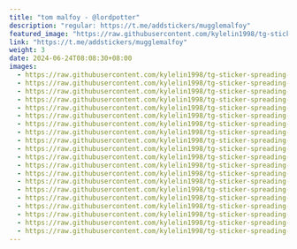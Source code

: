 ```yaml
---
title: "tom malfoy - @lordpotter"
description: "regular: https://t.me/addstickers/mugglemalfoy"
featured_image: "https://raw.githubusercontent.com/kylelin1998/tg-sticker-spreading-worldwide-images/main/img/5eadd234-e4e0-4177-9f80-368815e0a858.jpg"
link: "https://t.me/addstickers/mugglemalfoy"
weight: 3
date: 2024-06-24T08:08:30+08:00
images:
  - https://raw.githubusercontent.com/kylelin1998/tg-sticker-spreading-worldwide-images/main/img/5eadd234-e4e0-4177-9f80-368815e0a858.jpg
  - https://raw.githubusercontent.com/kylelin1998/tg-sticker-spreading-worldwide-images/main/img/c34b2d19-8065-4a1b-b5db-ee52c424f354.jpg
  - https://raw.githubusercontent.com/kylelin1998/tg-sticker-spreading-worldwide-images/main/img/e452a649-ee8f-4596-af26-07e83cbce3dd.jpg
  - https://raw.githubusercontent.com/kylelin1998/tg-sticker-spreading-worldwide-images/main/img/15bd36d8-12ba-4a05-b7e4-21f68c190925.jpg
  - https://raw.githubusercontent.com/kylelin1998/tg-sticker-spreading-worldwide-images/main/img/7f3378e8-5c40-4d70-be27-dc554abf5cf9.jpg
  - https://raw.githubusercontent.com/kylelin1998/tg-sticker-spreading-worldwide-images/main/img/be261024-30ec-46dd-a36a-8944af26bab2.jpg
  - https://raw.githubusercontent.com/kylelin1998/tg-sticker-spreading-worldwide-images/main/img/8cbed772-40ed-44de-a74c-c4820427845e.jpg
  - https://raw.githubusercontent.com/kylelin1998/tg-sticker-spreading-worldwide-images/main/img/c8eeed35-fdb2-45b5-8d20-95386d80e3b0.jpg
  - https://raw.githubusercontent.com/kylelin1998/tg-sticker-spreading-worldwide-images/main/img/9f4f1e13-3501-4c28-aead-f0a15cec3576.jpg
  - https://raw.githubusercontent.com/kylelin1998/tg-sticker-spreading-worldwide-images/main/img/c3c4df69-8912-4d9b-8721-463190f345e1.jpg
  - https://raw.githubusercontent.com/kylelin1998/tg-sticker-spreading-worldwide-images/main/img/d5accc95-744e-4c8a-b49f-dd3e9c9d7a75.jpg
  - https://raw.githubusercontent.com/kylelin1998/tg-sticker-spreading-worldwide-images/main/img/1735e6c8-da80-44b0-97ae-9a89f4d399cf.jpg
  - https://raw.githubusercontent.com/kylelin1998/tg-sticker-spreading-worldwide-images/main/img/de8f7e3e-5662-4d25-9962-2dc53daa58e5.jpg
  - https://raw.githubusercontent.com/kylelin1998/tg-sticker-spreading-worldwide-images/main/img/87eb7c27-2c07-4f2a-9368-e68bbd141cf5.jpg
  - https://raw.githubusercontent.com/kylelin1998/tg-sticker-spreading-worldwide-images/main/img/2a09c37d-c54e-4635-8181-60a2a8ea6ae6.jpg
  - https://raw.githubusercontent.com/kylelin1998/tg-sticker-spreading-worldwide-images/main/img/7c822a30-faee-4d14-99fc-1c71ef7458bf.jpg
  - https://raw.githubusercontent.com/kylelin1998/tg-sticker-spreading-worldwide-images/main/img/a3e390ef-9568-4a9f-a9e7-bf9712298a02.jpg
  - https://raw.githubusercontent.com/kylelin1998/tg-sticker-spreading-worldwide-images/main/img/a420b094-258c-4500-8b7a-b63d2bb29b0e.jpg
  - https://raw.githubusercontent.com/kylelin1998/tg-sticker-spreading-worldwide-images/main/img/c851e3f0-0163-4964-9660-414493aee0f2.jpg
  - https://raw.githubusercontent.com/kylelin1998/tg-sticker-spreading-worldwide-images/main/img/2df39d67-3b00-42f3-b5dc-1a644f1deae2.jpg
---
```

